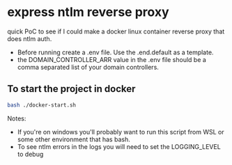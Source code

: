 # express ntlm reverse proxy

quick PoC to see if I could make a docker linux container reverse proxy that does ntlm auth.

* Before running create a .env file.  Use the .end.default as a template.
* the DOMAIN_CONTROLLER_ARR value in the .env file should be a comma separated list of your domain controllers.

## To start the project in docker

```bash
bash ./docker-start.sh
```

Notes:

* If you're on windows you'll probably want to run this script from WSL or some other environment that has bash.
* To see ntlm errors in the logs you will need to set the LOGGING_LEVEL to debug
